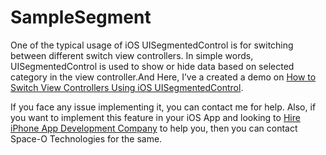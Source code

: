 # SampleSegment

One of the typical usage of iOS UISegmentedControl is for switching between different switch view controllers. In simple words, UISegmentedControl is used to show or hide data based on selected category in the view controller.And Here, I’ve a created a demo on [How to Switch View Controllers Using iOS UISegmentedControl](https://www.spaceotechnologies.com/switch-view-ios-uisegmentedcontrol/).

If you face any issue implementing it, you can contact me for help. Also, if you want to implement this feature in your iOS App and looking to [Hire iPhone App Development Company](https://www.spaceotechnologies.com/iphone-app-development/ ) to help you, then you can contact Space-O Technologies for the same.
